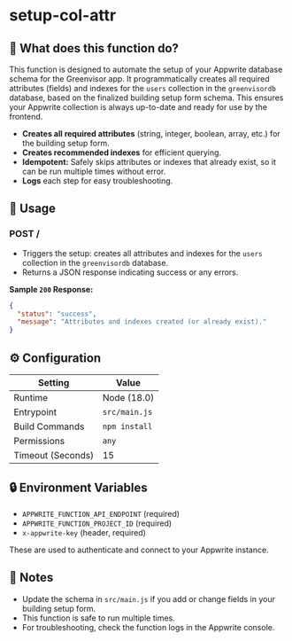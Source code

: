 # setup-col-attr

## 🧰 What does this function do?

This function is designed to automate the setup of your Appwrite database schema for the Greenvisor app. It programmatically creates all required attributes (fields) and indexes for the `users` collection in the `greenvisordb` database, based on the finalized building setup form schema. This ensures your Appwrite collection is always up-to-date and ready for use by the frontend.

- **Creates all required attributes** (string, integer, boolean, array, etc.) for the building setup form.
- **Creates recommended indexes** for efficient querying.
- **Idempotent:** Safely skips attributes or indexes that already exist, so it can be run multiple times without error.
- **Logs** each step for easy troubleshooting.

## 🧰 Usage

### POST /

- Triggers the setup: creates all attributes and indexes for the `users` collection in the `greenvisordb` database.
- Returns a JSON response indicating success or any errors.

**Sample `200` Response:**

```json
{
  "status": "success",
  "message": "Attributes and indexes created (or already exist)."
}
```

## ⚙️ Configuration

| Setting           | Value         |
| ----------------- | ------------- |
| Runtime           | Node (18.0)   |
| Entrypoint        | `src/main.js` |
| Build Commands    | `npm install` |
| Permissions       | `any`         |
| Timeout (Seconds) | 15            |

## 🔒 Environment Variables

- `APPWRITE_FUNCTION_API_ENDPOINT` (required)
- `APPWRITE_FUNCTION_PROJECT_ID` (required)
- `x-appwrite-key` (header, required)

These are used to authenticate and connect to your Appwrite instance.

## 📝 Notes

- Update the schema in `src/main.js` if you add or change fields in your building setup form.
- This function is safe to run multiple times.
- For troubleshooting, check the function logs in the Appwrite console.

